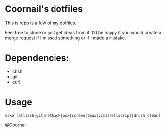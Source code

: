 # Coornail's dotfiles

This is repo is a few of my dotfiles.

Feel free to clone or just get ideas from it.
I'd be happy if you would create a merge request if I missed something or if I made a mistake.

# Dependencies:
* chsh
* git
* curl

# Usage
`make [all|zsh|git|nethack|osx|screen|tmux|vim|shellscript|drush|clean]`

@Coornail
